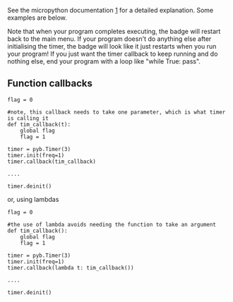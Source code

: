 See the micropython documentation
[1](https://docs.micropython.org/en/latest/pyboard/library/pyb.Timer.html)
for a detailed explanation. Some examples are below.

Note that when your program completes executing, the badge will restart
back to the main menu. If your program doesn't do anything else after
initialising the timer, the badge will look like it just restarts when
you run your program! If you just want the timer callback to keep
running and do nothing else, end your program with a loop like "while
True: pass".

## Function callbacks

    flag = 0

    #note, this callback needs to take one parameter, which is what timer is calling it
    def tim_callback(t):
        global flag
        flag = 1

    timer = pyb.Timer(3)
    timer.init(freq=1)
    timer.callback(tim_callback)

    ....

    timer.deinit()

or, using lambdas

    flag = 0

    #the use of lambda avoids needing the function to take an argument
    def tim_callback():
        global flag
        flag = 1

    timer = pyb.Timer(3)
    timer.init(freq=1)
    timer.callback(lambda t: tim_callback())

    ....

    timer.deinit()